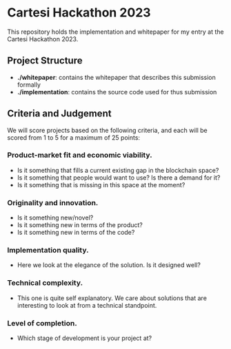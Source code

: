 # Cartesi Hackathon 2023

This repository holds the implementation and whitepaper for my entry at the Cartesi Hackathon 2023.

## Project Structure

- **./whitepaper**: contains the whitepaper that describes this submission formally
- **./implementation**: contains the source code used for thus submission

## Criteria and Judgement

We will score projects based on the following criteria, and each will be scored from 1 to 5 for a maximum of 25 points:

### Product-market fit and economic viability.

- Is it something that fills a current existing gap in the blockchain space?
- Is it something that people would want to use? Is there a demand for it?
- Is it something that is missing in this space at the moment?

### Originality and innovation.

- Is it something new/novel?
- Is it something new in terms of the product?
- Is it something new in terms of the code?

### Implementation quality.

- Here we look at the elegance of the solution. Is it designed well?

### Technical complexity.

- This one is quite self explanatory. We care about solutions that are interesting to look at from a technical standpoint.

### Level of completion.

- Which stage of development is your project at?
